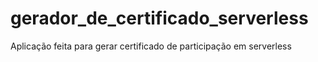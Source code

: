 # gerador_de_certificado_serverless
Aplicação feita para gerar certificado de participação em serverless
